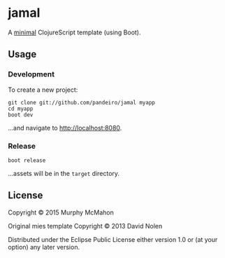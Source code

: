 # jamal

A [minimal](https://www.youtube.com/watch?v=FU1hm7KlfT8) ClojureScript template (using Boot).

## Usage

### Development

To create a new project: 
```
git clone git://github.com/pandeiro/jamal myapp
cd myapp
boot dev
```

...and navigate to [http://localhost:8080](http://localhost:8080).

### Release

```
boot release
```

...assets will be in the `target` directory.


## License

Copyright © 2015 Murphy McMahon

Original mies template
Copyright © 2013 David Nolen

Distributed under the Eclipse Public License either version 1.0 or (at
your option) any later version.

